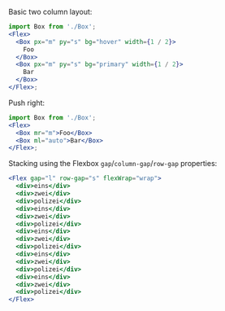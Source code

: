 Basic two column layout:

```jsx
import Box from './Box';
<Flex>
  <Box px="m" py="s" bg="hover" width={1 / 2}>
    Foo
  </Box>
  <Box px="m" py="s" bg="primary" width={1 / 2}>
    Bar
  </Box>
</Flex>;
```

Push right:

```jsx
import Box from './Box';
<Flex>
  <Box mr="m">Foo</Box>
  <Box ml="auto">Bar</Box>
</Flex>;
```

Stacking using the Flexbox `gap`/`column-gap`/`row-gap` properties:

```jsx
<Flex gap="l" row-gap="s" flexWrap="wrap">
  <div>eins</div>
  <div>zwei</div>
  <div>polizei</div>
  <div>eins</div>
  <div>zwei</div>
  <div>polizei</div>
  <div>eins</div>
  <div>zwei</div>
  <div>polizei</div>
  <div>eins</div>
  <div>zwei</div>
  <div>polizei</div>
  <div>eins</div>
  <div>zwei</div>
  <div>polizei</div>
</Flex>
```
